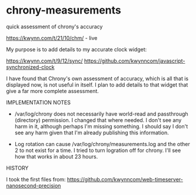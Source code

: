 # chrony-measurements
quick assessment of chrony's accuracy

https://kwynn.com/t/21/10/chm/ - live

My purpose is to add details to my accurate clock widget: 

https://kwynn.com/t/9/12/sync/
https://github.com/kwynncom/javascript-synchronized-clock

I have found that Chrony's own assessment of accuracy, which is all that is displayed now, is not useful in itself.  I plan to add details to that 
widget that give a far more complete assessment.

IMPLEMENTATION NOTES

* /var/log/chrony does not necessarily have world-read and passthrough (directory) permission.  I changed that where needed.  I don't see any harm in it, although
perhaps I'm missing something.  I should say I don't see any harm given that I'm already publishing this information.

* Log rotation can cause /var/log/chrony/measurements.log and the other 2 to not exist for a time.  I tried to turn logration off for chrony.  I'll see how 
that works in about 23 hours.


HISTORY

I took the first files from: https://github.com/kwynncom/web-timeserver-nanosecond-precision
